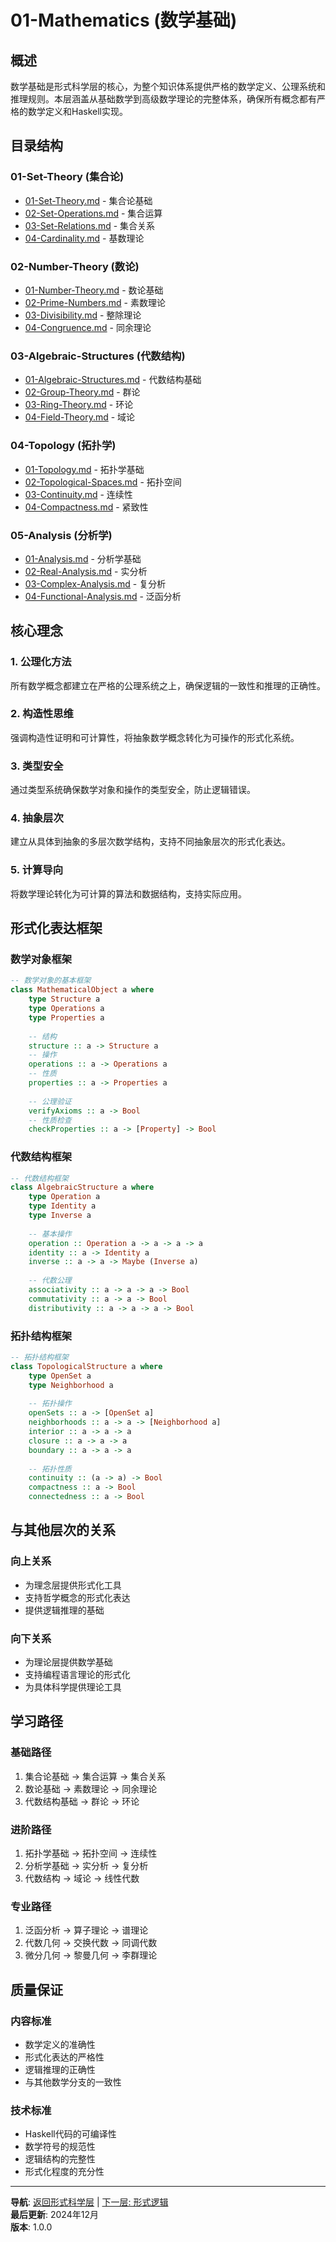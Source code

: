 # 01-Mathematics (数学基础)

## 概述

数学基础是形式科学层的核心，为整个知识体系提供严格的数学定义、公理系统和推理规则。本层涵盖从基础数学到高级数学理论的完整体系，确保所有概念都有严格的数学定义和Haskell实现。

## 目录结构

### 01-Set-Theory (集合论)
- [01-Set-Theory.md](01-Set-Theory.md) - 集合论基础
- [02-Set-Operations.md](02-Set-Operations.md) - 集合运算
- [03-Set-Relations.md](03-Set-Relations.md) - 集合关系
- [04-Cardinality.md](04-Cardinality.md) - 基数理论

### 02-Number-Theory (数论)
- [01-Number-Theory.md](02-Number-Theory/01-Number-Theory.md) - 数论基础
- [02-Prime-Numbers.md](02-Number-Theory/02-Prime-Numbers.md) - 素数理论
- [03-Divisibility.md](02-Number-Theory/03-Divisibility.md) - 整除理论
- [04-Congruence.md](02-Number-Theory/04-Congruence.md) - 同余理论

### 03-Algebraic-Structures (代数结构)
- [01-Algebraic-Structures.md](03-Algebraic-Structures/01-Algebraic-Structures.md) - 代数结构基础
- [02-Group-Theory.md](03-Algebraic-Structures/02-Group-Theory.md) - 群论
- [03-Ring-Theory.md](03-Algebraic-Structures/03-Ring-Theory.md) - 环论
- [04-Field-Theory.md](03-Algebraic-Structures/04-Field-Theory.md) - 域论

### 04-Topology (拓扑学)
- [01-Topology.md](04-Topology/01-Topology.md) - 拓扑学基础
- [02-Topological-Spaces.md](04-Topology/02-Topological-Spaces.md) - 拓扑空间
- [03-Continuity.md](04-Topology/03-Continuity.md) - 连续性
- [04-Compactness.md](04-Topology/04-Compactness.md) - 紧致性

### 05-Analysis (分析学)
- [01-Analysis.md](05-Analysis/01-Analysis.md) - 分析学基础
- [02-Real-Analysis.md](05-Analysis/02-Real-Analysis.md) - 实分析
- [03-Complex-Analysis.md](05-Analysis/03-Complex-Analysis.md) - 复分析
- [04-Functional-Analysis.md](05-Analysis/04-Functional-Analysis.md) - 泛函分析

## 核心理念

### 1. 公理化方法

所有数学概念都建立在严格的公理系统之上，确保逻辑的一致性和推理的正确性。

### 2. 构造性思维

强调构造性证明和可计算性，将抽象数学概念转化为可操作的形式化系统。

### 3. 类型安全

通过类型系统确保数学对象和操作的类型安全，防止逻辑错误。

### 4. 抽象层次

建立从具体到抽象的多层次数学结构，支持不同抽象层次的形式化表达。

### 5. 计算导向

将数学理论转化为可计算的算法和数据结构，支持实际应用。

## 形式化表达框架

### 数学对象框架

```haskell
-- 数学对象的基本框架
class MathematicalObject a where
    type Structure a
    type Operations a
    type Properties a
    
    -- 结构
    structure :: a -> Structure a
    -- 操作
    operations :: a -> Operations a
    -- 性质
    properties :: a -> Properties a
    
    -- 公理验证
    verifyAxioms :: a -> Bool
    -- 性质检查
    checkProperties :: a -> [Property] -> Bool
```

### 代数结构框架

```haskell
-- 代数结构框架
class AlgebraicStructure a where
    type Operation a
    type Identity a
    type Inverse a
    
    -- 基本操作
    operation :: Operation a -> a -> a -> a
    identity :: a -> Identity a
    inverse :: a -> a -> Maybe (Inverse a)
    
    -- 代数公理
    associativity :: a -> a -> a -> Bool
    commutativity :: a -> a -> Bool
    distributivity :: a -> a -> a -> Bool
```

### 拓扑结构框架

```haskell
-- 拓扑结构框架
class TopologicalStructure a where
    type OpenSet a
    type Neighborhood a
    
    -- 拓扑操作
    openSets :: a -> [OpenSet a]
    neighborhoods :: a -> a -> [Neighborhood a]
    interior :: a -> a -> a
    closure :: a -> a -> a
    boundary :: a -> a -> a
    
    -- 拓扑性质
    continuity :: (a -> a) -> Bool
    compactness :: a -> Bool
    connectedness :: a -> Bool
```

## 与其他层次的关系

### 向上关系
- 为理念层提供形式化工具
- 支持哲学概念的形式化表达
- 提供逻辑推理的基础

### 向下关系
- 为理论层提供数学基础
- 支持编程语言理论的形式化
- 为具体科学提供理论工具

## 学习路径

### 基础路径
1. 集合论基础 → 集合运算 → 集合关系
2. 数论基础 → 素数理论 → 同余理论
3. 代数结构基础 → 群论 → 环论

### 进阶路径
1. 拓扑学基础 → 拓扑空间 → 连续性
2. 分析学基础 → 实分析 → 复分析
3. 代数结构 → 域论 → 线性代数

### 专业路径
1. 泛函分析 → 算子理论 → 谱理论
2. 代数几何 → 交换代数 → 同调代数
3. 微分几何 → 黎曼几何 → 李群理论

## 质量保证

### 内容标准
- 数学定义的准确性
- 形式化表达的严格性
- 逻辑推理的正确性
- 与其他数学分支的一致性

### 技术标准
- Haskell代码的可编译性
- 数学符号的规范性
- 逻辑结构的完整性
- 形式化程度的充分性

---

**导航**: [返回形式科学层](../README.md) | [下一层: 形式逻辑](../02-Formal-Logic/README.md)  
**最后更新**: 2024年12月  
**版本**: 1.0.0 